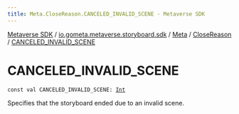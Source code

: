 ```yaml
---
title: Meta.CloseReason.CANCELED_INVALID_SCENE - Metaverse SDK
---
```


[Metaverse SDK](../../../index.html) / [io.gometa.metaverse.storyboard.sdk](../../index.html) / [Meta](../index.html) / [CloseReason](index.html) / [CANCELED_INVALID_SCENE](./-c-a-n-c-e-l-e-d_-i-n-v-a-l-i-d_-s-c-e-n-e.html)

# CANCELED_INVALID_SCENE

`const val CANCELED_INVALID_SCENE: `[`Int`](https://kotlinlang.org/api/latest/jvm/stdlib/kotlin/-int/index.html)

Specifies that the storyboard ended due to an invalid scene.

